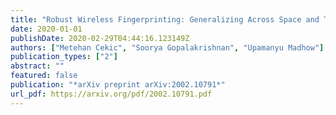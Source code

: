 ```yaml
---
title: "Robust Wireless Fingerprinting: Generalizing Across Space and Time"
date: 2020-01-01
publishDate: 2020-02-29T04:44:16.123149Z
authors: ["Metehan Cekic", "Soorya Gopalakrishnan", "Upamanyu Madhow"]
publication_types: ["2"]
abstract: ""
featured: false
publication: "*arXiv preprint arXiv:2002.10791*"
url_pdf: https://arxiv.org/pdf/2002.10791.pdf
---
```


